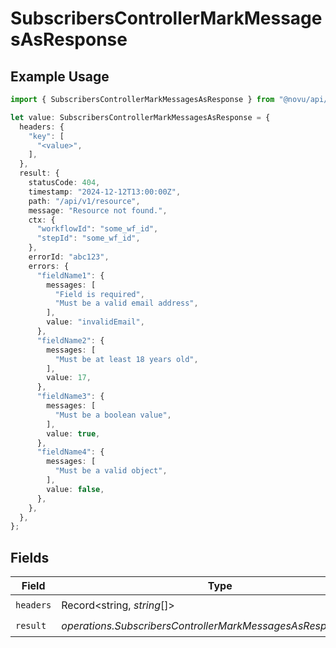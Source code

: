 # SubscribersControllerMarkMessagesAsResponse

## Example Usage

```typescript
import { SubscribersControllerMarkMessagesAsResponse } from "@novu/api/models/operations";

let value: SubscribersControllerMarkMessagesAsResponse = {
  headers: {
    "key": [
      "<value>",
    ],
  },
  result: {
    statusCode: 404,
    timestamp: "2024-12-12T13:00:00Z",
    path: "/api/v1/resource",
    message: "Resource not found.",
    ctx: {
      "workflowId": "some_wf_id",
      "stepId": "some_wf_id",
    },
    errorId: "abc123",
    errors: {
      "fieldName1": {
        messages: [
          "Field is required",
          "Must be a valid email address",
        ],
        value: "invalidEmail",
      },
      "fieldName2": {
        messages: [
          "Must be at least 18 years old",
        ],
        value: 17,
      },
      "fieldName3": {
        messages: [
          "Must be a boolean value",
        ],
        value: true,
      },
      "fieldName4": {
        messages: [
          "Must be a valid object",
        ],
        value: false,
      },
    },
  },
};
```

## Fields

| Field                                                          | Type                                                           | Required                                                       | Description                                                    |
| -------------------------------------------------------------- | -------------------------------------------------------------- | -------------------------------------------------------------- | -------------------------------------------------------------- |
| `headers`                                                      | Record<string, *string*[]>                                     | :heavy_check_mark:                                             | N/A                                                            |
| `result`                                                       | *operations.SubscribersControllerMarkMessagesAsResponseResult* | :heavy_check_mark:                                             | N/A                                                            |